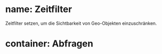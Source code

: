 ﻿# name: Zeitfilter

Zeitfilter setzen, um die Sichtbarkeit von Geo-Objekten einzuschränken.

# container: Abfragen